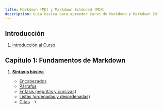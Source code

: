 ```yaml
---
title: Markdown (MD) y Markdown Extended (MDX)
description: Guia basica para aprender Curso de Markdown y Markdown Extended (MDX)
---
```


## Introducción

1. [Introducción al Curso](01-introduccion)
   <!-- 1. [Objetivo del Curso](01-introduccion#objetivo-del-Curso)
   1. [Diferencias entre Markdown (MD) y Markdown Extended (MDX)](<01-introduccion#Diferencias-entre-Markdown-(MD)-y-Markdown-Extended-(MDX)>)
   1. [Explicación de las diferencias clave](01-introduccion#explicación-de-las-diferencias-clave)
   1. [Integración con JSX](01-introduccion#integración-con-jsx)
   1. [Flexibilidad](01-introduccion#flexibilidad)
   1. [Uso](01-introduccion#uso)
   1. [Ejemplos de MD y MDX](01-introduccion#ejemplos-de-md-y-mdx) -->

## Capítulo 1: Fundamentos de Markdown

1. [**Sintaxis básica**](#sintaxis-básica)

   - [Encabezados](#encabezados)
   - [Párrafos](#párrafos)
   - [Énfasis (negritas y cursivas)](#énfasis-negritas-y-cursivas)
   - [Listas (ordenadas y desordenadas)](#listas-ordenadas-y-desordenadas)
   - [Citas](#citas) -->

<!-- 2. [**Elementos intermedios**](#elementos-intermedios)
   - [Enlaces](#enlaces)
   - [Imágenes](#imágenes)
   - [Tablas](#tablas)
   - [Código en línea y bloques de código](#código-en-línea-y-bloques-de-código)

## Capítulo 2: Markdown Avanzado

1. [**Extensiones de Markdown**](#extensiones-de-markdown)

   - [Markdown Extra](#markdown-extra)
   - [GitHub Flavored Markdown (GFM)](#github-flavored-markdown-gfm)
   - [Pandoc](#pandoc)

2. [**Características avanzadas**](#características-avanzadas)
   - [Listas de tareas](#listas-de-tareas)
   - [Emojis](#emojis)
   - [Resaltado de sintaxis](#resaltado-de-sintaxis)

## Capítulo 3: Introducción a MDX

1. [**¿Qué es MDX?**](#qué-es-mdx)

   - [Historia y propósito de MDX](#historia-y-propósito-de-mdx)
   - [Instalación y configuración](#instalación-y-configuración)

2. [**Sintaxis básica de MDX**](#sintaxis-básica-de-mdx)
   - [Mezcla de Markdown y JSX](#mezcla-de-markdown-y-jsx)
   - [Componentes en línea](#componentes-en-línea)
   - [Importación de componentes](#importación-de-componentes)

## Capítulo 4: Creación de Contenido Dinámico con MDX

1. [**Componentes de React en MDX**](#componentes-de-react-en-mdx)

   - [Uso de componentes estándar](#uso-de-componentes-estándar)
   - [Creación de componentes personalizados](#creación-de-componentes-personalizados)

2. [**Props y Estado en MDX**](#props-y-estado-en-mdx)
   - [Pasar props a componentes](#pasar-props-a-componentes)
   - [Gestión de estado dentro de MDX](#gestión-de-estado-dentro-de-mdx)

## Capítulo 5: Integración con Frameworks de JavaScript

1. [**MDX con Next.js**](#mdx-con-nextjs)

   - [Configuración del entorno](#configuración-del-entorno)
   - [Ejemplo de proyecto básico](#ejemplo-de-proyecto-básico)

2. [**MDX con Gatsby**](#mdx-con-gatsby)
   - [Configuración del entorno](#configuración-del-entorno-1)
   - [Ejemplo de proyecto básico](#ejemplo-de-proyecto-básico-1)

## Capítulo 6: Proyectos Prácticos

1. [**Documentación Técnica con MD y MDX**](#documentación-técnica-con-md-y-mdx)

   - [Crear documentación completa para un proyecto](#crear-documentación-completa-para-un-proyecto)
   - [Comparación de documentación en MD y MDX](#comparación-de-documentación-en-md-y-mdx)

2. [**Presentaciones Interactivas con MDX**](#presentaciones-interactivas-con-mdx)
   - [Crear presentaciones utilizando MDX y herramientas como MDX Deck](#crear-presentaciones-utilizando-mdx-y-herramientas-como-mdx-deck)

## Proyecto Final

1. [**Proyecto de Documentación**](#proyecto-de-documentación)

   - [Crear la documentación completa de un pequeño proyecto de software utilizando MD y MDX](#crear-la-documentación-completa-de-un-pequeño-proyecto-de-software-utilizando-md-y-mdx)

2. [**Presentación Interactiva**](#presentación-interactiva)
   - [Crear una presentación sobre un tema técnico utilizando MDX y componentes React](#crear-una-presentación-sobre-un-tema-técnico-utilizando-mdx-y-componentes-react) -->

